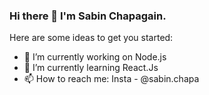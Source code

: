 ### Hi there 👋 I'm Sabin Chapagain.

Here are some ideas to get you started:

- 🔭 I’m currently working on Node.js
- 🌱 I’m currently learning React.Js
- 📫 How to reach me: Insta - @sabin.chapa
